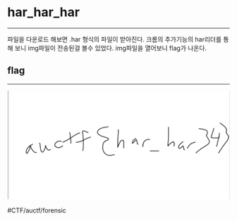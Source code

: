 # har_har_har
- - - -
파일을 다운로드 해보면 .har 형식의 파일이 받아진다.
크롬의 추가기능의 har리더를 통해 보니 img파일이 전송된걸 볼수 있었다.
img파일을 열어보니 flag가 나온다.


## flag
- - - -
![](har_har_har/flag.PNG)




#CTF/auctf/forensic